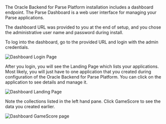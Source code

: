 
The Oracle Backend for Parse Platform installation includes a dashboard endpoint.  The Parse Dashboard is a web user interface for managing your Parse applications.

The dashboard URL was provided to you at the end of setup, and you chose the administrative user name and password during install.

To log into the dashboard, go to the provided URL and login with the admin credentials.

![Dashboard Login Page](../dashboard-login-page.png)

After you login, you will see the Landing Page which lists your applications.  Most likely, you will just have to one application that you created during
configuration of the Oracle Backend for Parse Platform.  You can click on the application to see details and manage it.

![Dashboard Landing Page](../dashboard-landing-page.png)

Note the collections listed in the left hand pane. Click GameScore to see the data you created earlier.

![Dashboard GameScore page](../dashboard-gamescore.png)
